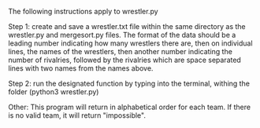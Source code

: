 The following instructions apply to wrestler.py

Step 1: create and save a wrestler.txt file within the same directory as the wrestler.py and mergesort.py files. The format of the data should be a leading number indicating how many wrestlers there are, then on individual lines, the names of the wrestlers, then another number indicating the number of rivalries, followed by the rivalries which are space separated lines with two names from the names above.

Step 2: run the designated function by typing into the terminal, withing the folder (python3 wrestler.py)

Other: This program will return in alphabetical order for each team. If there is no valid team, it will return "impossible".
